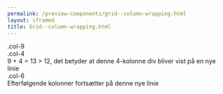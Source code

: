 ```yaml
--- 
permalink: /preview-components/grid--column-wrapping.html
layout: iframed 
title: Grid--column-wrapping.html
---
```

<div class="grid-example">
    <div class="container">
        <div class="row">
            <div class="col-9">.col-9</div>
            <div class="col-4">.col-4<br>9 + 4 = 13 &gt; 12, det betyder at denne 4-kolonne div
                bliver vist på en nye linie</div>
            <div class="col-6">.col-6<br>Efterfølgende kolonner fortsætter på denne nye linie</div>
        </div>
    </div>
</div>